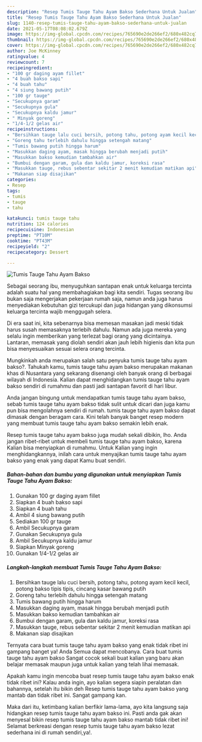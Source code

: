 ```yaml
---
description: "Resep Tumis Tauge Tahu Ayam Bakso Sederhana Untuk Jualan"
title: "Resep Tumis Tauge Tahu Ayam Bakso Sederhana Untuk Jualan"
slug: 1140-resep-tumis-tauge-tahu-ayam-bakso-sederhana-untuk-jualan
date: 2021-05-17T08:08:02.679Z
image: https://img-global.cpcdn.com/recipes/765690e2de266ef2/680x482cq70/tumis-tauge-tahu-ayam-bakso-foto-resep-utama.jpg
thumbnail: https://img-global.cpcdn.com/recipes/765690e2de266ef2/680x482cq70/tumis-tauge-tahu-ayam-bakso-foto-resep-utama.jpg
cover: https://img-global.cpcdn.com/recipes/765690e2de266ef2/680x482cq70/tumis-tauge-tahu-ayam-bakso-foto-resep-utama.jpg
author: Joe McKinney
ratingvalue: 4
reviewcount: 7
recipeingredient:
- "100 gr daging ayam fillet"
- "4 buah bakso sapi"
- "4 buah tahu"
- "4 siung bawang putih"
- "100 gr tauge"
- "Secukupnya garam"
- "Secukupnya gula"
- "Secukupnya kaldu jamur"
- " Minyak goreng"
- "1/4-1/2 gelas air"
recipeinstructions:
- "Bersihkan tauge lalu cuci bersih, potong tahu, potong ayam kecil kecil, potong bakso tipis tipis, cincang kasar bawang putih"
- "Goreng tahu terlebih dahulu hingga setengah matang"
- "Tumis bawang putih hingga harum"
- "Masukkan daging ayam, masak hingga berubah menjadi putih"
- "Masukkan bakso kemudian tambahkan air"
- "Bumbui dengan garam, gula dan kaldu jamur, koreksi rasa"
- "Masukkan tauge, rebus sebentar sekitar 2 menit kemudian matikan api"
- "Makanan siap disajikan"
categories:
- Resep
tags:
- tumis
- tauge
- tahu

katakunci: tumis tauge tahu 
nutrition: 124 calories
recipecuisine: Indonesian
preptime: "PT10M"
cooktime: "PT43M"
recipeyield: "2"
recipecategory: Dessert

---
```



![Tumis Tauge Tahu Ayam Bakso](https://img-global.cpcdn.com/recipes/765690e2de266ef2/680x482cq70/tumis-tauge-tahu-ayam-bakso-foto-resep-utama.jpg)

Sebagai seorang ibu, menyuguhkan santapan enak untuk keluarga tercinta adalah suatu hal yang membahagiakan bagi kita sendiri. Tugas seorang ibu bukan saja mengerjakan pekerjaan rumah saja, namun anda juga harus menyediakan kebutuhan gizi tercukupi dan juga hidangan yang dikonsumsi keluarga tercinta wajib menggugah selera.

Di era  saat ini, kita sebenarnya bisa memesan masakan jadi meski tidak harus susah memasaknya terlebih dahulu. Namun ada juga mereka yang selalu ingin memberikan yang terlezat bagi orang yang dicintainya. Lantaran, memasak yang diolah sendiri akan jauh lebih higienis dan kita pun bisa menyesuaikan sesuai selera orang tercinta. 



Mungkinkah anda merupakan salah satu penyuka tumis tauge tahu ayam bakso?. Tahukah kamu, tumis tauge tahu ayam bakso merupakan makanan khas di Nusantara yang sekarang disenangi oleh banyak orang di berbagai wilayah di Indonesia. Kalian dapat menghidangkan tumis tauge tahu ayam bakso sendiri di rumahmu dan pasti jadi santapan favorit di hari libur.

Anda jangan bingung untuk mendapatkan tumis tauge tahu ayam bakso, sebab tumis tauge tahu ayam bakso tidak sulit untuk dicari dan juga kamu pun bisa mengolahnya sendiri di rumah. tumis tauge tahu ayam bakso dapat dimasak dengan beragam cara. Kini telah banyak banget resep modern yang membuat tumis tauge tahu ayam bakso semakin lebih enak.

Resep tumis tauge tahu ayam bakso juga mudah sekali dibikin, lho. Anda jangan ribet-ribet untuk membeli tumis tauge tahu ayam bakso, karena Kalian bisa menyiapkan di rumahmu. Untuk Kalian yang ingin menghidangkannya, inilah cara untuk menyajikan tumis tauge tahu ayam bakso yang enak yang dapat Kamu buat sendiri.

<!--inarticleads1-->

##### Bahan-bahan dan bumbu yang digunakan untuk menyiapkan Tumis Tauge Tahu Ayam Bakso:

1. Gunakan 100 gr daging ayam fillet
1. Siapkan 4 buah bakso sapi
1. Siapkan 4 buah tahu
1. Ambil 4 siung bawang putih
1. Sediakan 100 gr tauge
1. Ambil Secukupnya garam
1. Gunakan Secukupnya gula
1. Ambil Secukupnya kaldu jamur
1. Siapkan  Minyak goreng
1. Gunakan 1/4-1/2 gelas air




<!--inarticleads2-->

##### Langkah-langkah membuat Tumis Tauge Tahu Ayam Bakso:

1. Bersihkan tauge lalu cuci bersih, potong tahu, potong ayam kecil kecil, potong bakso tipis tipis, cincang kasar bawang putih
1. Goreng tahu terlebih dahulu hingga setengah matang
1. Tumis bawang putih hingga harum
1. Masukkan daging ayam, masak hingga berubah menjadi putih
1. Masukkan bakso kemudian tambahkan air
1. Bumbui dengan garam, gula dan kaldu jamur, koreksi rasa
1. Masukkan tauge, rebus sebentar sekitar 2 menit kemudian matikan api
1. Makanan siap disajikan




Ternyata cara buat tumis tauge tahu ayam bakso yang enak tidak ribet ini gampang banget ya! Anda Semua dapat mencobanya. Cara buat tumis tauge tahu ayam bakso Sangat cocok sekali buat kalian yang baru akan belajar memasak maupun juga untuk kalian yang telah lihai memasak.

Apakah kamu ingin mencoba buat resep tumis tauge tahu ayam bakso enak tidak ribet ini? Kalau anda ingin, ayo kalian segera siapin peralatan dan bahannya, setelah itu bikin deh Resep tumis tauge tahu ayam bakso yang mantab dan tidak ribet ini. Sangat gampang kan. 

Maka dari itu, ketimbang kalian berfikir lama-lama, ayo kita langsung saja hidangkan resep tumis tauge tahu ayam bakso ini. Pasti anda gak akan menyesal bikin resep tumis tauge tahu ayam bakso mantab tidak ribet ini! Selamat berkreasi dengan resep tumis tauge tahu ayam bakso lezat sederhana ini di rumah sendiri,ya!.

